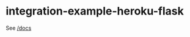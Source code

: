# integration-example-heroku-flask

See [/docs](https://dotenv.org/docs/integrations/heroku/flask)

